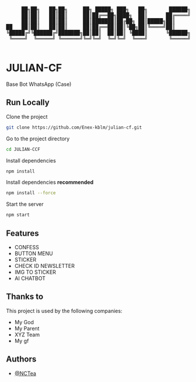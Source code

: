 <pre>

     ██╗██╗   ██╗██╗     ██╗ █████╗ ███╗   ██╗       ██████╗███████╗
     ██║██║   ██║██║     ██║██╔══██╗████╗  ██║      ██╔════╝██╔════╝
     ██║██║   ██║██║     ██║███████║██╔██╗ ██║█████╗██║     █████╗  
██   ██║██║   ██║██║     ██║██╔══██║██║╚██╗██║╚════╝██║     ██╔══╝  
╚█████╔╝╚██████╔╝███████╗██║██║  ██║██║ ╚████║      ╚██████╗██║     
 ╚════╝  ╚═════╝ ╚══════╝╚═╝╚═╝  ╚═╝╚═╝  ╚═══╝       ╚═════╝╚═╝     
                                                        
</pre>
  
# JULIAN-CF

Base Bot WhatsApp (Case)


## Run Locally

Clone the project

```bash
git clone https://github.com/Enex-kblm/julian-cf.git
```

Go to the project directory

```bash
cd JULIAN-CCF
```

Install dependencies

```bash
npm install
```

Install dependencies **recommended**
```bash
npm install --force
```

Start the server

```bash
npm start
```




## Features
- CONFESS
- BUTTON MENU
- STICKER
- CHECK ID NEWSLETTER
- IMG TO STICKER
- AI CHATBOT


## Thanks to

This project is used by the following companies:

- My God
- My Parent
- XYZ Team
- My gf


## Authors

- [@NCTea](https://github.com/NCTea)

